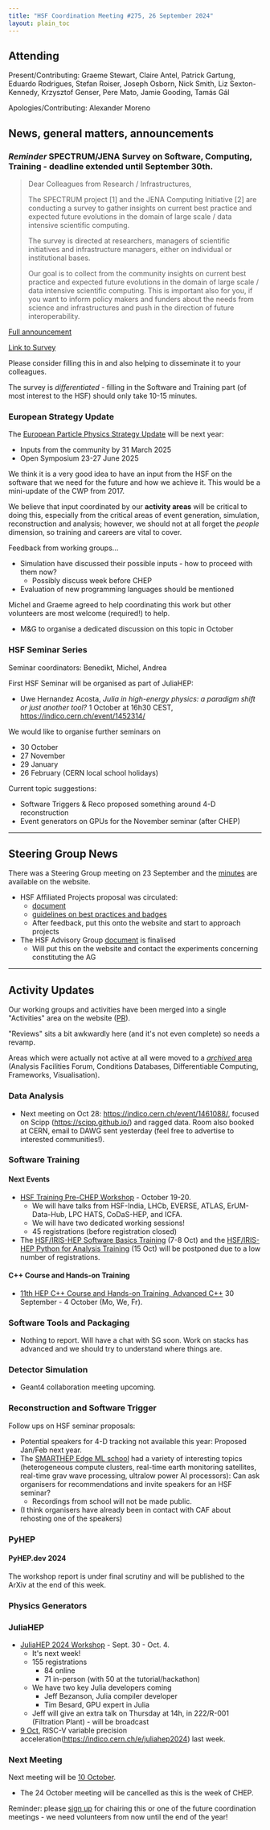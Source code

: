 ```yaml
---
title: "HSF Coordination Meeting #275, 26 September 2024"
layout: plain_toc
---
```


## Attending

Present/Contributing: Graeme Stewart, Claire Antel, Patrick Gartung, Eduardo Rodrigues, Stefan Roiser, Joseph Osborn, Nick Smith, Liz Sexton-Kennedy, Krzysztof Genser, Pere Mato, Jamie Gooding, Tamás Gál

Apologies/Contributing: Alexander Moreno

## News, general matters, announcements

### *Reminder* SPECTRUM/JENA Survey on Software, Computing, Training - deadline extended until September 30th.

> Dear Colleagues from Research / Infrastructures,
> 
> The SPECTRUM project [1] and the JENA Computing Initiative [2] are conducting a survey to gather insights on current best practice and expected future evolutions in the domain of large scale / data intensive scientific computing.
> 
> The survey is directed at researchers, managers of scientific initiatives and infrastructure managers, either on individual or institutional bases.
> 
> Our goal is to collect from the community insights on current best practice and expected future evolutions in the domain of large scale / data intensive scientific computing. This is important also for you, if you want to inform policy makers and funders about the needs from science and infrastructures and push in the direction of future interoperability.

[Full announcement](https://www.spectrumproject.eu/article/spectrumjena-survey-on-the-future-of-scientific-computing)

[Link to Survey](https://ec.europa.eu/eusurvey/runner/SPECTRUM-JENA_Survey1)

Please consider filling this in and also helping to disseminate it to your colleagues.

The survey is *differentiated* - filling in the Software and Training part (of most interest to the HSF) should only take 10-15 minutes.

### European Strategy Update

The [European Particle Physics Strategy Update](https://home.cern/news/news/knowledge-sharing/updating-european-strategy-particle-physics) will be next year:

- Inputs from the community by 31 March 2025
- Open Symposium 23-27 June 2025

We think it is a very good idea to have an input from the HSF on the software that we need for the future and how we achieve it. This would be a mini-update of the CWP from 2017.

We believe that input coordinated by our **activity areas** will be critical to doing this, especially from the critical areas of event generation, simulation, reconstruction and analysis; however, we should not at all forget the *people* dimension, so training and careers are vital to cover.

Feedback from working groups...

- Simulation have discussed their possible inputs - how to proceed with them now?
    - Possibly discuss week before CHEP
- Evaluation of new programming languages should be mentioned

Michel and Graeme agreed to help coordinating this work but other volunteers are most welcome (required!) to help.

- M&G to organise a dedicated discussion on this topic in October

### HSF Seminar Series

Seminar coordinators: Benedikt, Michel, Andrea

First HSF Seminar will be organised as part of JuliaHEP:

- Uwe Hernandez Acosta, *Julia in high-energy physics: a paradigm shift or just another tool?* 1 October at 16h30 CEST, <https://indico.cern.ch/event/1452314/>

We would like to organise further seminars on 

- 30 October
- 27 November
- 29 January
- 26 February (CERN local school holidays)

Current topic suggestions:

- Software Triggers & Reco proposed something around 4-D reconstruction
- Event generators on GPUs for the November seminar (after CHEP)

---

## Steering Group News

There was a Steering Group meeting on 23 September and the [minutes](https://hepsoftwarefoundation.org/organization/2024/09/23/steering.html) are available on the website.

- HSF Affiliated Projects proposal was circulated:
    - [document](https://docs.google.com/document/d/1Un1V21LdehQNwkNGeUZOl_GBQ8IdjUpDp5bi9g2YvLg/edit?usp=sharing)
    - [guidelines on best practices and badges](https://docs.google.com/document/d/1AiLcqyLA4c1y2Iq-YZyKP7DwN8m2AJb_J44cDuGGAXI/edit)
    - After feedback, put this onto the website and start to approach projects
- The HSF Advisory Group [document](https://docs.google.com/document/d/1L62pleuuME6K9WLl5T4KQaImPP_Qpc8HSym-XBNTKv8/edit?usp=sharing) is finalised
    - Will put this on the website and contact the experiments concerning constituting the AG

---

## Activity Updates

Our working groups and activities have been merged into a single "Activities" area on the website ([PR](https://github.com/HSF/hsf.github.io/pull/1582)).

"Reviews" sits a bit awkwardly here (and it's not even complete) so needs a revamp.

Areas which were actually not active at all were moved to a [*archived* area](https://hepsoftwarefoundation.org/what_are_activities.html#archive) (Analysis Facilities Forum, Conditions Databases, Differentiable Computing, Frameworks, Visualisation).

### Data Analysis

- Next meeting on Oct 28: <https://indico.cern.ch/event/1461088/>, focused on Scipp (<https://scipp.github.io/>) and ragged data. Room also booked at CERN, email to DAWG sent yesterday (feel free to advertise to interested communities!).


### Software Training

#### Next Events

- [HSF Training Pre-CHEP Workshop](https://indico.cern.ch/event/1410343/) - October 19-20. 
    - We will have talks from HSF-India, LHCb, EVERSE, ATLAS, ErUM-Data-Hub, LPC HATS, CoDaS-HEP, and ICFA. 
    - We will have two dedicated working sessions!
    - 45 registrations (before registration closed) 
- The [HSF/IRIS-HEP Software Basics Training](https://indico.cern.ch/event/1451866/) (7-8 Oct) and the [HSF/IRIS-HEP Python for Analysis Training](https://indico.cern.ch/event/1451868/) (15 Oct) will be postponed due to a low number of registrations.


#### C++ Course and Hands-on Training

- [11th HEP C++ Course and Hands-on Training, Advanced C++](https://indico.cern.ch/event/1430163/) 30 September - 4 October (Mo, We, Fr). 
    
### Software Tools and Packaging

- Nothing to report. Will have a chat with SG soon. Work on stacks has advanced and we should try to understand where things are.

### Detector Simulation

- Geant4 collaboration meeting upcoming.


### Reconstruction and Software Trigger

Follow ups on HSF seminar proposals:
- Potential speakers for 4-D tracking not available this year: Proposed Jan/Feb next year.
- The [SMARTHEP Edge ML school](https://indico.cern.ch/event/1405026/timetable/?view=standard) had a variety of interesting topics (heterogeneous compute clusters, real-time earth monitoring satellites, real-time grav wave processing, ultralow power AI processors): Can ask organisers for recommendations and invite speakers for an HSF seminar?
    - Recordings from school will not be made public.
- (I think organisers have already been in contact with CAF about rehosting one of the speakers)


### PyHEP

#### PyHEP.dev 2024
The workshop report is under final scrutiny and will be published to the ArXiv at the end of this week.


### Physics Generators



### JuliaHEP

- [JuliaHEP 2024 Workshop](https://indico.cern.ch/event/1410341/) - Sept. 30 - Oct. 4.
    - It's next week!
    - 155 registrations
        - 84 online
        - 71 in-person (with 50 at the tutorial/hackathon)
    - We have two key Julia developers coming
        - Jeff Bezanson, Julia compiler developer
        - Tim Besard, GPU expert in Julia
    - Jeff will give an extra talk on Thursday at 14h, in 222/R-001 (Filtration Plant) - will be broadcast
- [9 Oct](https://indico.cern.ch/event/1329694/), RISC-V variable precision acceleration(https://indico.cern.ch/e/juliahep2024) last week.


### Next Meeting

Next meeting will be [10 October](https://indico.cern.ch/event/1355758/).
* The 24 October meeting will be cancelled as this is the week of CHEP.

Reminder: please [sign up](https://docs.google.com/spreadsheets/d/1Z1Z4payCpieOLiVFcC6y9j-KCj71u6xX232LHUgIHfI/edit) for chairing this or one of the future coordination meetings - we need volunteers from now until the end of the year!
